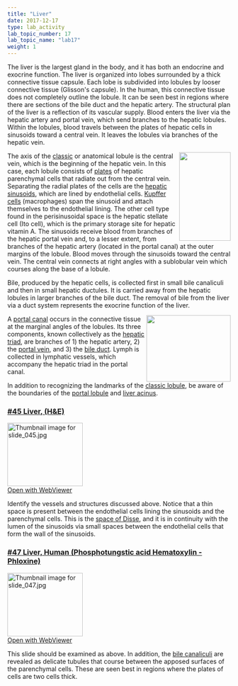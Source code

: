 ```yaml
---
title: "Liver"
date: 2017-12-17
type: lab_activity
lab_topic_number: 17
lab_topic_name: "lab17"
weight: 1
---
```

<div class="entrybody">
						<p>The liver is the largest gland in the body, and it has both an endocrine and exocrine function. The liver is organized into lobes surrounded by a thick connective tissue capsule. Each lobe is subdivided into lobules by looser connective tissue (Glisson's capsule). In the human, this connective tissue does not completely outline the lobule. It can be seen best in regions where there are sections of the bile duct and the hepatic artery. The structural plan of the liver is a reflection of its vascular supply. Blood enters the liver via the hepatic artery and portal vein, which send branches to the hepatic lobules. Within the lobules, blood travels between the plates of hepatic cells in sinusoids toward a central vein. It leaves the lobules via branches of the hepatic vein.</p>

<p><img src="/assets/images/Liver.jpg" style="width:116px; height:200px; float:right;">The axis of the <u>classic</u> or anatomical lobule is the central vein, which is the beginning of the hepatic vein. In this case, each lobule consists of <u>plates</u> of hepatic parenchymal cells that radiate out from the central vein. Separating the radial plates of the cells are the <u>hepatic sinusoids</u>, which are lined by endothelial cells. <u>Kupffer cells</u> (macrophages) span the sinusoid and attach themselves to the endothelial lining. The other cell type found in the perisinusoidal space is the hepatic stellate cell (Ito cell), which is the primary storage site for hepatic vitamin A. The sinusoids receive blood from branches of the hepatic portal vein and, to a lesser extent, from branches of the hepatic artery (located in the portal canal) at the outer margins of the lobule. Blood moves through the sinusoids toward the central vein. The central vein connects at right angles with a sublobular vein which courses along the base of a lobule.</p>

<p>Bile, produced by the hepatic cells, is collected first in small bile canaliculi and then in small hepatic ductules. It is carried away from the hepatic lobules in larger branches of the bile duct. The removal of bile from the liver via a duct system represents the exocrine function of the liver.  </p>

<p><img src="/assets/images/Liver%20-%20portal%20triad.jpg" style="width:190px; height:150px; float:right;">A <u>portal canal</u> occurs in the connective tissue at the marginal angles of the lobules.  Its three components, known collectively as the <u>hepatic triad</u>, are branches of 1) the hepatic artery, 2) the <u>portal vein</u>, and 3) the <u>bile duct</u>. Lymph is collected in lymphatic vessels, which accompany the hepatic triad in the portal canal.</p>

<p>In addition to recognizing the landmarks of the <u>classic lobule</u>, be aware of the boundaries of the <u>portal lobule</u> and <u>liver acinus</u>.</p>

<h3><u>#45 Liver, (H&amp;E)</u></h3>

<div class="thumbnail"> <a href="http://virtualslides.cumc.columbia.edu/45.svs/view.apml?" target="_blank"><img alt="Thumbnail image for slide_045.jpg" src="/assets/images/slide_045-thumb-170x143-1488.jpg" width="170" height="143" class="mt-image-left"></a><br><a href="http://virtualslides.cumc.columbia.edu/45.svs/view.apml?" target="_blank">Open with WebViewer</a></div>

<p>Identify the vessels and structures discussed above.  Notice that a thin space is present between the endothelial cells lining the sinusoids and the parenchymal cells.  This is the <u>space of Disse</u>, and it is in continuity with the lumen of the sinusoids via small spaces between the endothelial cells that form the wall of the sinusoids.</p>

<h3><u>#47 Liver, Human (Phosphotungstic acid Hematoxylin - Phloxine)</u></h3>

<div class="thumbnail"> <a href="http://virtualslides.cumc.columbia.edu/47.svs/view.apml?" target="_blank"><img alt="Thumbnail image for slide_047.jpg" src="/assets/images/slide_047-thumb-170x143-1494.jpg" width="170" height="143" class="mt-image-left"></a><br><a href="http://virtualslides.cumc.columbia.edu/47.svs/view.apml?" target="_blank">Open with WebViewer</a></div>

<p>This slide should be examined as above.  In addition, the <u>bile canaliculi</u> are revealed as delicate tubules that course between the apposed surfaces of the parenchymal cells.  These are seen best in regions where the plates of cells are two cells thick. </p>
						
						
</div>
